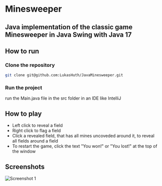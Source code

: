 # Minesweeper
## Java implementation of the classic game Minesweeper in Java Swing with Java 17
## How to run
### Clone the repository
```bash
git clone git@github.com:LukasHuth/JavaMinesweeper.git
```
### Run the project
run the Main.java file in the src folder in an IDE like IntelliJ
## How to play
- Left click to reveal a field
- Right click to flag a field
- Click a revealed field, that has all mines uncoveded around it, to reveal all fields around a field
- To restart the game, click the text "You won!" or "You lost!" at the top of the window
## Screenshots
![Screenshot 1](https://github.com/LukasHuth/JavaMinesweeper/blob/master/image.jpg?raw=true)